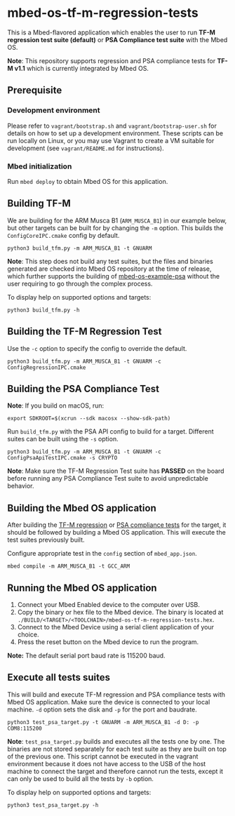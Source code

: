 # mbed-os-tf-m-regression-tests

This is a Mbed-flavored application which enables the user to run
**TF-M regression test suite (default)** or **PSA Compliance test suite**
with the Mbed OS.

**Note**: This repository supports regression and PSA compliance tests for
**TF-M v1.1** which is currently integrated by Mbed OS.

## Prerequisite

### Development environment

Please refer to `vagrant/bootstrap.sh` and `vagrant/bootstrap-user.sh` for
details on how to set up a development environment. These scripts can be run
locally on Linux, or you may use Vagrant to create a VM suitable for
development (see `vagrant/README.md` for instructions).

### Mbed initialization

Run `mbed deploy` to obtain Mbed OS for this application.

## Building TF-M

We are building for the ARM Musca B1 (`ARM_MUSCA_B1`) in our example
below, but other targets can be built for by changing the `-m` option.
This builds the `ConfigCoreIPC.cmake` config by default.

```
python3 build_tfm.py -m ARM_MUSCA_B1 -t GNUARM
```

**Note**: This step does not build any test suites, but the files and binaries
generated are checked into Mbed OS repository at the time of release, which
further supports the building of [mbed-os-example-psa](https://github.com/ARMmbed/mbed-os-example-psa)
without the user requiring to go through the complex process.

To display help on supported options and targets:

```
python3 build_tfm.py -h
```

## Building the TF-M Regression Test

Use the `-c` option to specify the config to override the default.

```
python3 build_tfm.py -m ARM_MUSCA_B1 -t GNUARM -c ConfigRegressionIPC.cmake
```

## Building the PSA Compliance Test

**Note**: If you build on macOS, run:
```
export SDKROOT=$(xcrun --sdk macosx --show-sdk-path)
```

Run `build_tfm.py` with the PSA API config to build for a target.
Different suites can be built using the `-s` option.

```
python3 build_tfm.py -m ARM_MUSCA_B1 -t GNUARM -c ConfigPsaApiTestIPC.cmake -s CRYPTO
```

**Note**: Make sure the TF-M Regression Test suite has **PASSED** on the board before
running any PSA Compliance Test suite to avoid unpredictable behavior.

## Building the Mbed OS application

After building the [TF-M regression](#Building-the-TF-M-Regression-Test) or
[PSA compliance tests](#Building-the-PSA-Compliance-Test) for the target, it should be
followed by building a Mbed OS application. This will execute the test suites previously built.

Configure appropriate test in the `config` section of `mbed_app.json`.

```
mbed compile -m ARM_MUSCA_B1 -t GCC_ARM
```

## Running the Mbed OS application

1. Connect your Mbed Enabled device to the computer over USB.
1. Copy the binary or hex file to the Mbed device. The binary is located at `./BUILD/<TARGET>/<TOOLCHAIN>/mbed-os-tf-m-regression-tests.hex`.
1. Connect to the Mbed Device using a serial client application of your choice.
1. Press the reset button on the Mbed device to run the program.

**Note:** The default serial port baud rate is 115200 baud.

## Execute all tests suites

This will build and execute TF-M regression and PSA compliance tests with
Mbed OS application. Make sure the device is connected to your local machine.
`-d` option sets the disk and `-p` for the port and baudrate.

```
python3 test_psa_target.py -t GNUARM -m ARM_MUSCA_B1 -d D: -p COM8:115200
```

**Note**: `test_psa_target.py` builds and executes all the tests one by one.
The binaries are not stored separately for each test suite as they are
built on top of the previous one. This script cannot be executed in the vagrant
environment because it does not have access to the USB of the host machine to
connect the target and therefore cannot run the tests, except it can only be
used to build all the tests by `-b` option.

To display help on supported options and targets:

```
python3 test_psa_target.py -h
```
